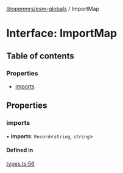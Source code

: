 [@openmrs/esm-globals](../API.md) / ImportMap

# Interface: ImportMap

## Table of contents

### Properties

- [imports](ImportMap.md#imports)

## Properties

### imports

• **imports**: `Record`<`string`, `string`\>

#### Defined in

[types.ts:56](https://github.com/openmrs/openmrs-esm-core/blob/master/packages/framework/esm-globals/src/types.ts#L56)

